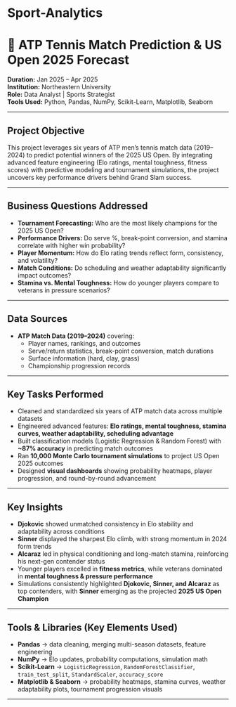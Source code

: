 # Sport-Analytics

# 🎾 ATP Tennis Match Prediction & US Open 2025 Forecast  

**Duration:** Jan 2025 – Apr 2025  
**Institution:** Northeastern University  
**Role:** Data Analyst | Sports Strategist  
**Tools Used:** Python, Pandas, NumPy, Scikit-Learn, Matplotlib, Seaborn  

---

##  Project Objective  
This project leverages six years of ATP men’s tennis match data (2019–2024) to predict potential winners of the 2025 US Open. By integrating advanced feature engineering (Elo ratings, mental toughness, fitness scores) with predictive modeling and tournament simulations, the project uncovers key performance drivers behind Grand Slam success.  

---

##  Business Questions Addressed  
- **Tournament Forecasting:** Who are the most likely champions for the 2025 US Open?  
- **Performance Drivers:** Do serve %, break-point conversion, and stamina correlate with higher win probability?  
- **Player Momentum:** How do Elo rating trends reflect form, consistency, and volatility?  
- **Match Conditions:** Do scheduling and weather adaptability significantly impact outcomes?  
- **Stamina vs. Mental Toughness:** How do younger players compare to veterans in pressure scenarios?  

---

## Data Sources  
- **ATP Match Data (2019–2024)** covering:  
  - Player names, rankings, and outcomes  
  - Serve/return statistics, break-point conversion, match durations  
  - Surface information (hard, clay, grass)  
  - Championship progression records  

---

##  Key Tasks Performed  
- Cleaned and standardized six years of ATP match data across multiple datasets  
- Engineered advanced features: **Elo ratings, mental toughness, stamina curves, weather adaptability, scheduling advantage**  
- Built classification models (Logistic Regression & Random Forest) with **~87% accuracy** in predicting match outcomes  
- Ran **10,000 Monte Carlo tournament simulations** to project US Open 2025 outcomes  
- Designed **visual dashboards** showing probability heatmaps, player progression, and round-by-round advancement  

---

## Key Insights  
- **Djokovic** showed unmatched consistency in Elo stability and adaptability across conditions  
- **Sinner** displayed the sharpest Elo climb, with strong momentum in 2024 form trends  
- **Alcaraz** led in physical conditioning and long-match stamina, reinforcing his next-gen contender status  
- Younger players excelled in **fitness metrics**, while veterans dominated in **mental toughness & pressure performance**  
- Simulations consistently highlighted **Djokovic, Sinner, and Alcaraz** as top contenders, with **Sinner** emerging as the projected **2025 US Open Champion**  

---

##  Tools & Libraries (Key Elements Used)  
- **Pandas** → data cleaning, merging multi-season datasets, feature engineering  
- **NumPy** → Elo updates, probability computations, simulation math  
- **Scikit-Learn** → `LogisticRegression`, `RandomForestClassifier`, `train_test_split`, `StandardScaler`, `accuracy_score`  
- **Matplotlib & Seaborn** → probability heatmaps, stamina curves, weather adaptability plots, tournament progression visuals  

---

